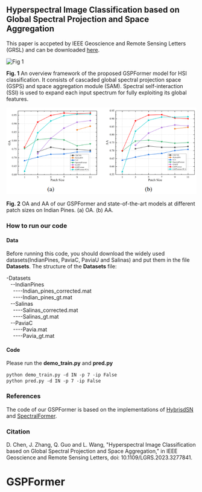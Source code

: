 ## Hyperspectral Image Classification based on Global Spectral Projection and Space Aggregation

This paper is accpeted by IEEE Geoscience and Remote Sensing Letters (GRSL) and can be downloaded [here](https://ieeexplore.ieee.org/document/10129937).

![Fig 1](GSPFormer_new_2.png)

**Fig. 1** An overview framework of the proposed GSPFormer model for HSI classification. It consists of cascaded global spectral projection space (GSPS)
and space aggregation module (SAM). Spectral self-interaction (SSI) is used to expand each input spectrum for fully exploiting its global features.

![Fig 2](Fig_2.PNG)

**Fig. 2** OA and AA of our GSPFormer and state-of-the-art models at different patch sizes on Indian Pines. (a) OA. (b) AA.

### How to run our code

#### Data
Before running this code, you should download the widely used datasets(IndianPines, PaviaC, PaviaU and Salinas) and put them
in the file **Datasets**. The structure of the **Datasets** file:

-Datasets  
&ensp; --IndianPines  
&emsp; ----Indian_pines_corrected.mat  
&emsp; ----Indian_pines_gt.mat  
&ensp; --Salinas  
&emsp; ----Salinas_corrected.mat  
&emsp; ----Salinas_gt.mat  
&ensp; --PaviaC  
&emsp; ----Pavia.mat  
&emsp; ----Pavia_gt.mat


#### Code
Please run the **demo_train.py** and **pred.py**

```
python demo_train.py -d IN -p 7 -ip False
python pred.py -d IN -p 7 -ip False
```

### References

The code of our GSPFormer is based on the implementations of [HybrisdSN](https://github.com/purbayankar/HybridSN-pytorch) and [SpectralFormer](https://github.com/danfenghong/IEEE_TGRS_SpectralFormer).


### Citation

D. Chen, J. Zhang, Q. Guo and L. Wang, "Hyperspectral Image Classification based on Global Spectral Projection and Space Aggregation," in IEEE Geoscience and Remote Sensing Letters, doi: 10.1109/LGRS.2023.3277841.
# GSPFormer

